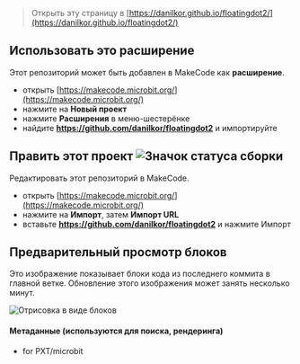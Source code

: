 
> Открыть эту страницу в [https://danilkor.github.io/floatingdot2/](https://danilkor.github.io/floatingdot2/)

## Использовать это расширение

Этот репозиторий может быть добавлен в MakeCode как **расширение**.

* открыть [https://makecode.microbit.org/](https://makecode.microbit.org/)
* нажмите на **Новый проект**
* нажмите **Расширения** в меню-шестерёнке
* найдите **https://github.com/danilkor/floatingdot2** и импортируйте

## Править этот проект ![Значок статуса сборки](https://github.com/danilkor/floatingdot2/workflows/MakeCode/badge.svg)

Редактировать этот репозиторий в MakeCode.

* открыть [https://makecode.microbit.org/](https://makecode.microbit.org/)
* нажмите на **Импорт**, затем **Импорт URL**
* вставьте **https://github.com/danilkor/floatingdot2** и нажмите Импорт

## Предварительный просмотр блоков

Это изображение показывает блоки кода из последнего коммита в главной ветке.
Обновление этого изображения может занять несколько минут.

![Отрисовка в виде блоков](https://github.com/danilkor/floatingdot2/raw/master/.github/makecode/blocks.png)

#### Метаданные (используются для поиска, рендеринга)

* for PXT/microbit
<script src="https://makecode.com/gh-pages-embed.js"></script><script>makeCodeRender("{{ site.makecode.home_url }}", "{{ site.github.owner_name }}/{{ site.github.repository_name }}");</script>
